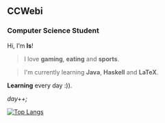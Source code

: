 ## CCWebi

### Computer Science Student


Hi, I’m **Is**! 

> I love **gaming**, **eating** and **sports**.

> I'm currently learning **Java**, **Haskell** and **LaTeX**.

**Learning** every day :)).

_day++;_


[![Top Langs](https://github-readme-stats.vercel.app/api/top-langs/?username=CCWebi&layout=compact&theme=dracula)](https://github.com/CCWebi/github-readme-stats)
